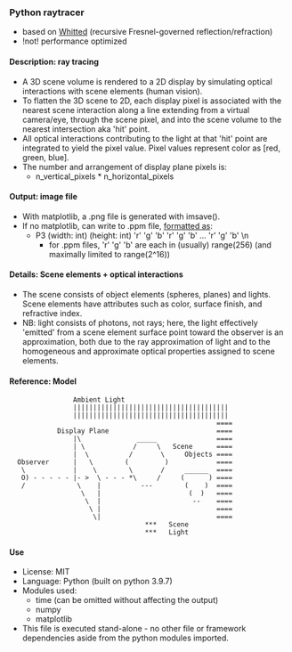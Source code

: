 ### Python raytracer
- based on [Whitted](https://www.cs.drexel.edu/~david/Classes/Papers/p343-whitted.pdf) (recursive Fresnel-governed reflection/refraction)
- !not! performance optimized

#### Description: ray tracing
- A 3D scene volume is rendered to a 2D display by simulating optical interactions with scene elements (human vision).
- To flatten the 3D scene to 2D, each display pixel is associated with the nearest scene interaction along a line extending from a virtual camera/eye, through the scene pixel, and into the scene volume to the nearest intersection aka 'hit' point.
- All optical interactions contributing to the light at that 'hit' point are integrated to yield the pixel value. Pixel values represent color as [red, green, blue]. 
- The number and arrangement of display plane pixels is:
  - n_vertical_pixels * n_horizontal_pixels

#### Output: image file
- With matplotlib, a .png file is generated with imsave().
- If no matplotlib, can write to .ppm file, [formatted as](http://netpbm.sourceforge.net/doc/ppm.html):
  - P3 (width: int) (height: int) 'r' 'g' 'b' 'r' 'g' 'b'  ... 'r' 'g' 'b' \n
    - for .ppm files, 'r' 'g' 'b'  are each in (usually) range(256) (and maximally limited to range(2^16))

#### Details: Scene elements + optical interactions
- The scene consists of object elements (spheres, planes) and lights. Scene elements have attributes such as color, surface finish, and refractive index.
- NB: light consists of photons, not rays; here, the light effectively 'emitted' from a scene element surface point toward the observer is an approximation, both due to the ray approximation of light and to the homogeneous and approximate optical properties assigned to scene elements.

#### Reference: Model

                    Ambient Light
                    |||||||||||||||||||||||||||||||||||||||
                    |||||||||||||||||||||||||||||||||||||||
                                                        ====
                Display Plane                           ====
                    |\              _____               ====
                    | \            /     \   Scene      ====
                    |  \          /       \     Objects ====
      Observer      |   \        (         )            ====
       \            |    \        \       /     ______  ====
       O) - - - - - |- >  \ - - - *\     /     (      ) ====
       /             \    |          ---        (    )  ====
                      \   |                      (  )   ====
                       \  |                       --    ====
                        \ |                             ====
                         \|                             ====
                                      ***   Scene
                                      ***   Light

#### Use
- License: MIT
- Language: Python (built on python 3.9.7)
- Modules used:
  - time (can be omitted without affecting the output)
  - numpy
  - matplotlib
- This file is executed stand-alone - no other file or framework dependencies aside from the python modules imported.
